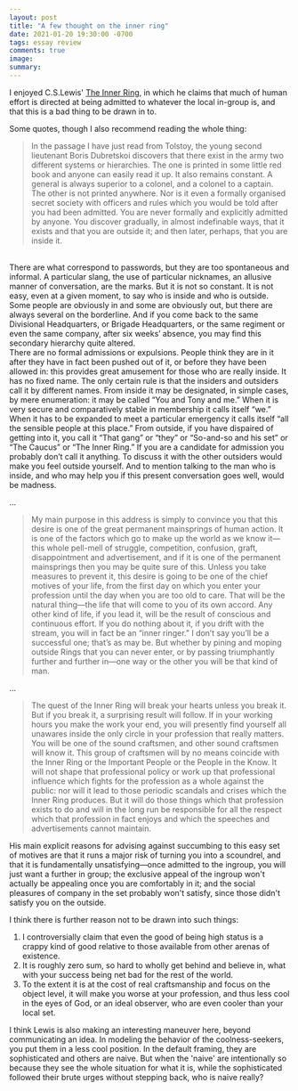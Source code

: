 ```yaml
---
layout: post
title: "A few thought on the inner ring"
date: 2021-01-20 19:30:00 -0700
tags: essay review
comments: true
image:
summary:
---
```


I enjoyed C.S.Lewis' [The Inner Ring](https://www.lewissociety.org/innerring/), in which he claims that much of human effort is directed at being admitted to whatever the local in-group is, and that this is a bad thing to be drawn in to.

Some quotes, though I also recommend reading the whole thing:

>In the passage I have just read from Tolstoy, the young second lieutenant Boris Dubretskoi discovers that there exist in the army two different systems or hierarchies. The one is printed in some little red book and anyone can easily read it up. It also remains constant. A general is always superior to a colonel, and a colonel to a captain. The other is not printed anywhere. Nor is it even a formally organised secret society with officers and rules which you would be told after you had been admitted. You are never formally and explicitly admitted by anyone. You discover gradually, in almost indefinable ways, that it exists and that you are outside it; and then later, perhaps, that you are inside it.
<br>
There are what correspond to passwords, but they are too spontaneous and informal. A particular slang, the use of particular nicknames, an allusive manner of conversation, are the marks. But it is not so constant. It is not easy, even at a given moment, to say who is inside and who is outside. Some people are obviously in and some are obviously out, but there are always several on the borderline. And if you come back to the same Divisional Headquarters, or Brigade Headquarters, or the same regiment or even the same company, after six weeks’ absence, you may find this secondary hierarchy quite altered.
<br>
There are no formal admissions or expulsions. People think they are in it after they have in fact been pushed out of it, or before they have been allowed in: this provides great amusement for those who are really inside. It has no fixed name. The only certain rule is that the insiders and outsiders call it by different names. From inside it may be designated, in simple cases, by mere enumeration: it may be called “You and Tony and me.” When it is very secure and comparatively stable in membership it calls itself “we.” When it has to be expanded to meet a particular emergency it calls itself “all the sensible people at this place.” From outside, if you have dispaired of getting into it, you call it “That gang” or “they” or “So-and-so and his set” or “The Caucus” or “The Inner Ring.” If you are a candidate for admission you probably don’t call it anything. To discuss it with the other outsiders would make you feel outside yourself. And to mention talking to the man who is inside, and who may help you if this present conversation goes well, would be madness.

...

>My main purpose in this address is simply to convince you that this desire is one of the great permanent mainsprings of human action. It is one of the factors which go to make up the world as we know it—this whole pell-mell of struggle, competition, confusion, graft, disappointment and advertisement, and if it is one of the permanent mainsprings then you may be quite sure of this. Unless you take measures to prevent it, this desire is going to be one of the chief motives of your life, from the first day on which you enter your profession until the day when you are too old to care. That will be the natural thing—the life that will come to you of its own accord. Any other kind of life, if you lead it, will be the result of conscious and continuous effort. If you do nothing about it, if you drift with the stream, you will in fact be an “inner ringer.” I don’t say you’ll be a successful one; that’s as may be. But whether by pining and moping outside Rings that you can never enter, or by passing triumphantly further and further in—one way or the other you will be that kind of man.

...

>The quest of the Inner Ring will break your hearts unless you break it. But if you break it, a surprising result will follow. If in your working hours you make the work your end, you will presently find yourself all unawares inside the only circle in your profession that really matters. You will be one of the sound craftsmen, and other sound craftsmen will know it. This group of craftsmen will by no means coincide with the Inner Ring or the Important People or the People in the Know. It will not shape that professional policy or work up that professional influence which fights for the profession as a whole against the public: nor will it lead to those periodic scandals and crises which the Inner Ring produces. But it will do those things which that profession exists to do and will in the long run be responsible for all the respect which that profession in fact enjoys and which the speeches and advertisements cannot maintain.

His main explicit reasons for advising against succumbing to this easy set of motives are that it runs a major risk of turning you into a scoundrel, and that it is fundamentally unsatisfying&mdash;once admitted to the ingroup, you will just want a further in group; the exclusive appeal of the ingroup won't actually be appealing once you are comfortably in it; and the social pleasures of company in the set probably won't satisfy, since those didn't satisfy you on the outside.

I think there is further reason not to be drawn into such things:

1. I controversially claim that even the good of being high status is a crappy kind of good relative to those available from other arenas of existence.
2. It is roughly zero sum, so hard to wholly get behind and believe in, what with your success being net bad for the rest of the world.
3. To the extent it is at the cost of real craftsmanship and focus on the object level, it will make you worse at your profession, and thus less cool in the eyes of God, or an ideal observer, who are even cooler than your local set.

I think Lewis is also making an interesting maneuver here, beyond communicating an idea. In modeling the behavior of the coolness-seekers, you put them in a less cool position. In the default framing, they are sophisticated and others are naive. But when the 'naive' are intentionally so because they see the whole situation for what it is, while the sophisticated followed their brute urges without stepping back, who is naive really?
